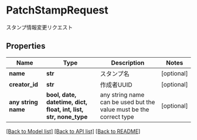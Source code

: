 # PatchStampRequest

スタンプ情報変更リクエスト

## Properties
Name | Type | Description | Notes
------------ | ------------- | ------------- | -------------
**name** | **str** | スタンプ名 | [optional] 
**creator_id** | **str** | 作成者UUID | [optional] 
**any string name** | **bool, date, datetime, dict, float, int, list, str, none_type** | any string name can be used but the value must be the correct type | [optional]

[[Back to Model list]](../README.md#documentation-for-models) [[Back to API list]](../README.md#documentation-for-api-endpoints) [[Back to README]](../README.md)



